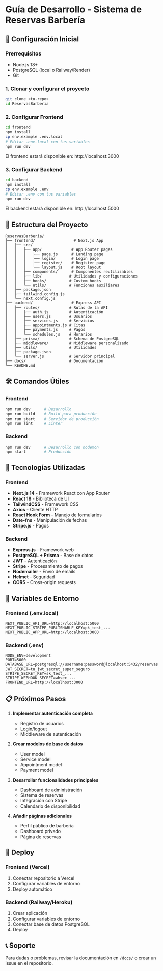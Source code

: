 # Guía de Desarrollo - Sistema de Reservas Barbería

## 🚀 Configuración Inicial

### Prerrequisitos
- Node.js 18+ 
- PostgreSQL (local o Railway/Render)
- Git

### 1. Clonar y configurar el proyecto

```bash
git clone <tu-repo>
cd ReservasBarberia
```

### 2. Configurar Frontend

```bash
cd frontend
npm install
cp env.example .env.local
# Editar .env.local con tus variables
npm run dev
```

El frontend estará disponible en: http://localhost:3000

### 3. Configurar Backend

```bash
cd backend
npm install
cp env.example .env
# Editar .env con tus variables
npm run dev
```

El backend estará disponible en: http://localhost:5000

## 📁 Estructura del Proyecto

```
ReservasBarberia/
├── frontend/                 # Next.js App
│   ├── src/
│   │   ├── app/             # App Router pages
│   │   │   ├── page.js      # Landing page
│   │   │   ├── login/       # Login page
│   │   │   ├── register/    # Register page
│   │   │   └── layout.js    # Root layout
│   │   ├── components/      # Componentes reutilizables
│   │   ├── lib/            # Utilidades y configuraciones
│   │   ├── hooks/          # Custom hooks
│   │   └── utils/          # Funciones auxiliares
│   ├── package.json
│   ├── tailwind.config.js
│   └── next.config.js
├── backend/                 # Express API
│   ├── routes/             # Rutas de la API
│   │   ├── auth.js         # Autenticación
│   │   ├── users.js        # Usuarios
│   │   ├── services.js     # Servicios
│   │   ├── appointments.js # Citas
│   │   ├── payments.js     # Pagos
│   │   └── schedules.js    # Horarios
│   ├── prisma/             # Schema de PostgreSQL
│   ├── middleware/         # Middleware personalizado
│   ├── utils/              # Utilidades
│   ├── package.json
│   └── server.js           # Servidor principal
├── docs/                   # Documentación
└── README.md
```

## 🛠️ Comandos Útiles

### Frontend
```bash
npm run dev      # Desarrollo
npm run build    # Build para producción
npm run start    # Servidor de producción
npm run lint     # Linter
```

### Backend
```bash
npm run dev      # Desarrollo con nodemon
npm start        # Producción
```

## 🎨 Tecnologías Utilizadas

### Frontend
- **Next.js 14** - Framework React con App Router
- **React 18** - Biblioteca de UI
- **TailwindCSS** - Framework CSS
- **Axios** - Cliente HTTP
- **React Hook Form** - Manejo de formularios
- **Date-fns** - Manipulación de fechas
- **Stripe.js** - Pagos

### Backend
- **Express.js** - Framework web
- **PostgreSQL + Prisma** - Base de datos
- **JWT** - Autenticación
- **Stripe** - Procesamiento de pagos
- **Nodemailer** - Envío de emails
- **Helmet** - Seguridad
- **CORS** - Cross-origin requests

## 🔧 Variables de Entorno

### Frontend (.env.local)
```
NEXT_PUBLIC_API_URL=http://localhost:5000
NEXT_PUBLIC_STRIPE_PUBLISHABLE_KEY=pk_test_...
NEXT_PUBLIC_APP_URL=http://localhost:3000
```

### Backend (.env)
```
NODE_ENV=development
PORT=5000
DATABASE_URL=postgresql://username:password@localhost:5432/reservas
JWT_SECRET=tu_jwt_secret_super_seguro
STRIPE_SECRET_KEY=sk_test_...
STRIPE_WEBHOOK_SECRET=whsec_...
FRONTEND_URL=http://localhost:3000
```

## 📋 Próximos Pasos

1. **Implementar autenticación completa**
   - Registro de usuarios
   - Login/logout
   - Middleware de autenticación

2. **Crear modelos de base de datos**
   - User model
   - Service model
   - Appointment model
   - Payment model

3. **Desarrollar funcionalidades principales**
   - Dashboard de administración
   - Sistema de reservas
   - Integración con Stripe
   - Calendario de disponibilidad

4. **Añadir páginas adicionales**
   - Perfil público de barbería
   - Dashboard privado
   - Página de reservas

## 🚀 Deploy

### Frontend (Vercel)
1. Conectar repositorio a Vercel
2. Configurar variables de entorno
3. Deploy automático

### Backend (Railway/Heroku)
1. Crear aplicación
2. Configurar variables de entorno
3. Conectar base de datos PostgreSQL
4. Deploy

## 📞 Soporte

Para dudas o problemas, revisar la documentación en `/docs/` o crear un issue en el repositorio. 